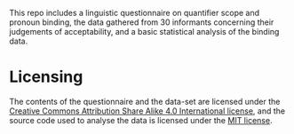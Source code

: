 This repo includes a linguistic questionnaire on quantifier scope and pronoun binding,
the data gathered from 30 informants concerning their judgements of acceptability, and
a basic statistical analysis of the binding data.

# Licensing

The contents of the questionnaire and the data-set are licensed under the [Creative Commons Attribution Share Alike 4.0 International license](https://creativecommons.org/licenses/by-sa/4.0/), and the source code used to analyse the data is licensed under the [MIT license](https://opensource.org/licenses/mit-license.php).

